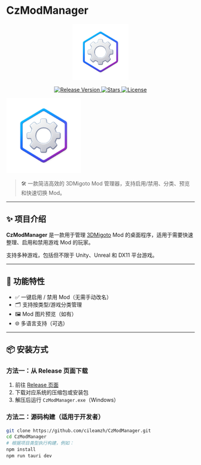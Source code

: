 # CzModManager


<p align="center">
  <img src="modmanager.png" alt="CzModManager Logo" width="150"/>
</p>

<p align="center">
  <a href="https://github.com/cileamzh/CzModManager/releases">
    <img src="https://img.shields.io/github/v/release/cileamzh/CzModManager?label=release" alt="Release Version">
  </a>
  <a href="https://github.com/cileamzh/CzModManager/stargazers">
    <img src="https://img.shields.io/github/stars/cileamzh/CzModManager" alt="Stars">
  </a>
  <a href="https://github.com/cileamzh/CzModManager/blob/main/LICENSE">
    <img src="https://img.shields.io/github/license/cileamzh/CzModManager" alt="License">
  </a>
</p>
<img src="modmanager.png" alt="CzModManager Logo" width="200" />

> 🛠️ 一款简洁高效的 3DMigoto Mod 管理器，支持启用/禁用、分类、预览和快速切换 Mod。

---

## ✨ 项目介绍

**CzModManager** 是一款用于管理 [3DMigoto](https://github.com/bo3b/3Dmigoto) Mod 的桌面程序，适用于需要快速整理、启用和禁用游戏 Mod 的玩家。

支持多种游戏，包括但不限于 Unity、Unreal 和 DX11 平台游戏。

---

## 🧩 功能特性

- ✅ 一键启用 / 禁用 Mod（无需手动改名）
- 🗂️ 支持按类型/游戏分类管理
- 🖼️ Mod 图片预览（如有）
- 🌐 多语言支持（可选）

---

## 📦 安装方式

### 方法一：从 Release 页面下载

1. 前往 [Release 页面](https://github.com/cileamzh/CzModManager/releases)
2. 下载对应系统的压缩包或安装包
3. 解压后运行 `CzModManager.exe`（Windows）

### 方法二：源码构建（适用于开发者）

```bash
git clone https://github.com/cileamzh/CzModManager.git
cd CzModManager
# 根据项目类型执行构建，例如：
npm install
npm run tauri dev
